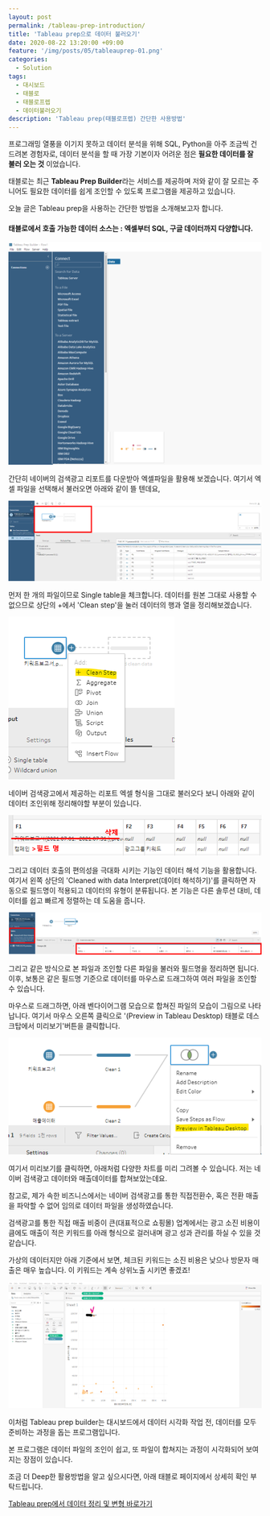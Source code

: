 ```yaml
---
layout: post
permalink: /tableau-prep-introduction/
title: 'Tableau prep으로 데이터 불러오기'
date: 2020-08-22 13:20:00 +09:00
feature: '/img/posts/05/tableauprep-01.png'
categories:
  - Solution
tags:
  - 대시보드
  - 태블로
  - 태블로프렙
  - 데이터불러오기
description: 'Tableau prep(태블로프렙) 간단한 사용방법'
---
```


프로그래밍 열풍을 이기지 못하고 데이터 분석을 위해 SQL, Python을 아주 조금씩 건드려본 경험자로, 데이터 분석을 할 때 가장 기본이자 어려운 점은 **필요한 데이터를 잘 불러 오는 것** 이었습니다.

태블로는 최근 **Tableau Prep Builder**라는 서비스를 제공하며 저와 같이 잘 모르는 주니어도 필요한 데이터를 쉽게 조인할 수 있도록 프로그램을 제공하고 있습니다.

오늘 글은 Tableau prep을 사용하는 간단한 방법을 소개해보고자 합니다.

#### 태블로에서 호출 가능한 데이터 소스는 : 엑셀부터 SQL, 구글 데이터까지 다양합니다.

![태블로프렙](/img/posts/05/image01.png)

간단히 네이버의 검색광고 리포트를 다운받아 엑셀파일을 활용해 보겠습니다. 여기서 엑셀 파일을 선택해서 불러오면 아래와 같이 뜰 텐데요,


![광고리포트호출](/img/posts/05/image02.png)

먼저 한 개의 파일이므로 Single table을 체크합니다. 데이터를 원본 그대로 사용할 수 없으므로 상단의 +에서 'Clean step'을 눌러 데이터의 행과 열을 정리해보겠습니다.

![Cleanstep](/img/posts/05/image03.png)

네이버 검색광고에서 제공하는 리포트 엑셀 형식을 그대로 불러오다 보니 아래와 같이 데이터 조인위해 정리해야할 부분이 있습니다.

![삭제](/img/posts/05/image04.png)

그리고 데이터 호출의 편의성을 극대화 시키는 기능인 데이터 해석 기능을 활용합니다. 여기서 왼쪽 상단의 'Cleaned with data Interpret(데이터 해석하기)'를 클릭하면 자동으로 필드명이 적용되고 데이터의 유형이 분류됩니다. 본 기능은 다른 솔루션 대비, 데이터를 쉽고 빠르게 정렬하는 데 도움을 줍니다.  

![삭제](/img/posts/05/image05.png)

그리고 같은 방식으로 본 파일과 조인할 다른 파일을 불러와 필드명을 정리하면 됩니다. 이후, 보통은 같은 필드명 기준으로 데이터를 마우스로 드래그하여 여러 파일을 조인할 수 있습니다.

마우스로 드래그하면, 아래 벤다이어그램 모습으로 합쳐진 파일의 모습이 그림으로 나타납니다. 여기서 마우스 오른쪽 클릭으로 '(Preview in Tableau Desktop) 태블로 데스크탑에서 미리보기'버튼을 클릭합니다.  

![데이터조인](/img/posts/05/image06.png)

여기서 미리보기를 클릭하면, 아래처럼 다양한 차트를 미리 그려볼 수 있습니다. 저는 네이버 검색광고 데이터와 매출데이터를 합쳐보았는데요.

참고로, 제가 속한 비즈니스에서는 네이버 검색광고를 통한 직접전환수, 혹은 전환 매출을 파악할 수 없어 임의로 데이터 파일을 생성하였습니다.

검색광고를 통한 직접 매출 비중이 큰(대표적으로 쇼핑몰) 업계에서는 광고 소진 비용이 큼에도 매출이 적은 키워드를 아래 형식으로 걸러내며 광고 성과 관리를 하실 수 있을 것 같습니다.

가상의 데이터지만 아래 기준에서 보면, 체크된 키워드는 소진 비용은 낮으나 방문자 매출은 매우 높습니다. 이 키워드는 계속 상위노출 시키면 좋겠죠!

![데이터조인](/img/posts/05/image07.png)

이처럼 Tableau prep builder는 대시보드에서 데이터 시각화 작업 전, 데이터를 모두 준비하는 과정을 돕는 프로그램입니다.

본 프로그램은 데이터 파일의 조인이 쉽고, 또 파일이 합쳐지는 과정이 시각화되어 보여지는 장점이 있습니다.

조금 더 Deep한 활용방법을 알고 싶으시다면, 아래 태블로 페이지에서 상세히 확인 부탁드립니다.

[Tableau prep에서 데이터 정리 및 변형 바로가기](https://www.giikorea.co.kr/report/go992678-business-intelligence.html)
